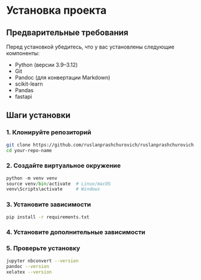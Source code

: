 # Установка проекта

## Предварительные требования

Перед установкой убедитесь, что у вас установлены следующие компоненты:

- Python (версии 3.9–3.12)
- Git
- Pandoc (для конвертации Markdown)
- scikit-learn
- Pandas
- fastapi

## Шаги установки

### 1. Клонируйте репозиторий

```bash
git clone https://github.com/ruslanprashchurovich/ruslanprashchurovich.git
cd your-repo-name
```

### 2. Создайте виртуальное окружение

```python
python -m venv venv
source venv/bin/activate  # Linux/macOS
venv\Scripts\activate     # Windows
```

### 3. Установите зависимости

```bash
pip install -r requirements.txt
```

### 4. Установите дополнительные зависимости

### 5. Проверьте установку

```bash
jupyter nbconvert --version
pandoc --version
xelatex --version
```
